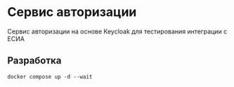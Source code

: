 # Сервис авторизации

Сервис авторизации на основе Keycloak для тестирования интеграции с ЕСИА

## Разработка

```shell
docker compose up -d --wait
```
